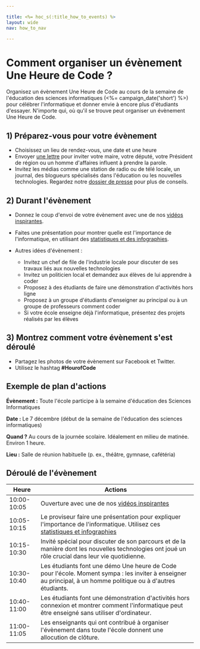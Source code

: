 ```yaml
---

title: <%= hoc_s(:title_how_to_events) %>
layout: wide
nav: how_to_nav

---
```



# Comment organiser un évènement Une Heure de Code ?

Organisez un évènement Une Heure de Code au cours de la semaine de l'éducation des sciences informatiques (<%= campaign_date('short') %>) pour célébrer l'informatique et donner envie à encore plus d'étudiants d'essayer. N'importe qui, où qu'il se trouve peut organiser un évènement Une Heure de Code.

## 1) Préparez-vous pour votre évènement

  * Choisissez un lieu de rendez-vous, une date et une heure
  * Envoyer [une lettre](https://docs.google.com/a/code.org/document/d/1eP41sKW7y0qq_JvkRIgZK8dWYICaGRZ4CCDETXa78wY/edit) pour inviter votre maire, votre député, votre Président de région ou un homme d'affaires influent à prendre la parole.
  * Invitez les médias comme une station de radio ou de télé locale, un journal, des blogueurs spécialisés dans l'éducation ou les nouvelles technologies. Regardez notre [dossier de presse](<%= resolve_url('/promote/press-kit') %>) pour plus de conseils.

## 2) Durant l'évènement

  * Donnez le coup d'envoi de votre évènement avec une de nos [vidéos inspirantes](<%= resolve_url('/promote/resources#videos') %>).
  * Faites une présentation pour montrer quelle est l'importance de l'informatique, en utilisant des [statistiques et des infographies](<%= resolve_url('/promote/stats') %>).   
      
    
  * Autres idées d'évènement : 
      * Invitez un chef de file de l'industrie locale pour discuter de ses travaux liés aux nouvelles technologies
      * Invitez un politicien local et demandez aux élèves de lui apprendre à coder
      * Proposez à des étudiants de faire une démonstration d'activités hors ligne
      * Proposez à un groupe d'étudiants d'enseigner au principal ou à un groupe de professeurs comment coder
      * Si votre école enseigne déjà l'informatique, présentez des projets réalisés par les élèves

## 3) Montrez comment votre évènement s'est déroulé

  * Partagez les photos de votre évènement sur Facebook et Twitter. 
  * Utilisez le hashtag **#HourofCode**

## Exemple de plan d'actions

**Évènement :** Toute l'école participe à la semaine d'éducation des Sciences Informatiques

**Date :** Le 7 décembre (début de la semaine de l'éducation des sciences informatiques)

**Quand ?** Au cours de la journée scolaire. Idéalement en milieu de matinée. Environ 1 heure.

**Lieu :** Salle de réunion habituelle (p. ex., théâtre, gymnase, cafétéria)   
  


## Déroulé de l'évènement

| Heure       | Actions                                                                                                                                                            |
| ----------- | ------------------------------------------------------------------------------------------------------------------------------------------------------------------ |
| 10:00-10:05 | Ouverture avec une de nos [vidéos inspirantes](<%= resolve_url('/promote/resources#videos') %>)                                                                      |
| 10:05-10:15 | Le proviseur faire une présentation pour expliquer l'importance de l'informatique. Utilisez ces [statistiques et infographies](<%= resolve_url('/promote/stats') %>) |
| 10:15-10:30 | Invité spécial pour discuter de son parcours et de la manière dont les nouvelles technologies ont joué un rôle crucial dans leur vie quotidienne.                  |
| 10:30-10:40 | Les étudiants font une démo Une heure de Code pour l'école. Moment sympa : les inviter à enseigner au principal, à un homme politique ou à d'autres étudiants.     |
| 10:40-11:00 | Les étudiants font une démonstration d'activités hors connexion et montrer comment l'informatique peut être enseigné sans utiliser d'ordinateur.                   |
| 11:00-11:05 | Les enseignants qui ont contribué à organiser l'évènement dans toute l'école donnent une allocution de clôture.                                                    |

